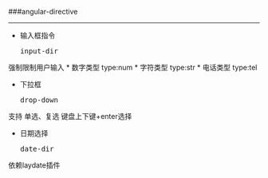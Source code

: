###angular-directive
***
* 输入框指令
	<pre>input-dir</pre>
强制限制用户输入
	* 数字类型 type:num
	* 字符类型 type:str
	* 电话类型 type:tel
* 下拉框
	<pre>drop-down</pre>
支持 单选、复选    键盘上下键+enter选择
* 日期选择
	<pre>date-dir</pre>
依赖laydate插件        